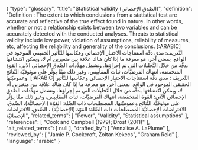 {
    "type": "glossary",
    "title": "Statistical validity (الصِّدق الإحصائي)",
    "definition": "Definition : The extent to which conclusions from a statistical test are accurate and reflective of the true effect found in nature. In other words, whether or not a relationship exists between two variables and can be accurately detected with the conducted analyses. Threats to statistical validity include low power, violation of assumptions, reliability of measures, etc, affecting the reliability and generality of the conclusions. [:ARABIC] التَّعريف: مدى دقّة استنتاجات الاختبار الإحصائي وعكاسها للتَّأثير الحقيقي الموجود في الواقع. بمعنى آخر، هو معرفة ما إذا كان هناك علاقة بين متغيرين أم لا، ويمكن اكتشافها بدقَّة من خلال التَّحليلات التي تم إجراؤها. وتشمل مهدِّدات الصِّدق الإحصائي الآتي: القوة المنخفضة، انتهاك الفرضيَّات، ثبات المقاييس، وغير ذلك ممَّا يؤثِّر على موثوقيَّة النَّتائج وعموميّتها. [:ARABIC] التَّعريف : مدى دقّة استنتاجات الاختبار الإحصائي وعكاسها للتَّأثير الحقيقي الموجود في الواقع. بمعنى آخر، هو معرفة ما إذا كان هناك علاقة بين متغيرين أم لا، ويمكن اكتشافها بدقَّة من خلال التَّحليلات التي تم إجراؤها. وتشمل مهدِّدات الصِّدق الإحصائي الآتي: القوة المنخفضة، انتهاك الفرضيَّات، ثبات المقاييس، وغير ذلك ممَّا يؤثِّر على موثوقيَّة النَّتائج وعموميّتها. المصطلحات ذات الصِّلة: القوّة (الإحصائيَّة)، الصِّدق، الافتراضات الإحصائيَّة المصطلحات ذات الصِّلة: القوّة (الإحصائيَّة) ، الصِّدق، الافتراضات الإحصائيَّة",
    "related_terms": [
        "Power",
        "Validity",
        "Statistical assumptions"
    ],
    "references": [
        "Cook and Campbell (1979); Drost (2011)"
    ],
    "alt_related_terms": [
        null
    ],
    "drafted_by": [
        "Annalise A. LaPlume"
    ],
    "reviewed_by": [
        "Jamie P. Cockcroft, Zoltan Kekecs",
        "Graham Reid"
    ],
    "language": "arabic"
}